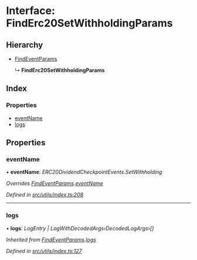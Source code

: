 # Interface: FindErc20SetWithholdingParams

## Hierarchy

- [FindEventParams](_utils_index_.findeventparams.md)

  ↳ **FindErc20SetWithholdingParams**

## Index

### Properties

- [eventName](_utils_index_.finderc20setwithholdingparams.md#eventname)
- [logs](_utils_index_.finderc20setwithholdingparams.md#logs)

## Properties

### eventName

• **eventName**: _ERC20DividendCheckpointEvents.SetWithholding_

_Overrides [FindEventParams](_utils_index_.findeventparams.md).[eventName](_utils_index_.findeventparams.md#eventname)_

_Defined in [src/utils/index.ts:208](https://github.com/PolymathNetwork/polymath-sdk/blob/c47ae7a/src/utils/index.ts#L208)_

---

### logs

• **logs**: _LogEntry | LogWithDecodedArgs‹DecodedLogArgs›[]_

_Inherited from [FindEventParams](_utils_index_.findeventparams.md).[logs](_utils_index_.findeventparams.md#logs)_

_Defined in [src/utils/index.ts:127](https://github.com/PolymathNetwork/polymath-sdk/blob/c47ae7a/src/utils/index.ts#L127)_
